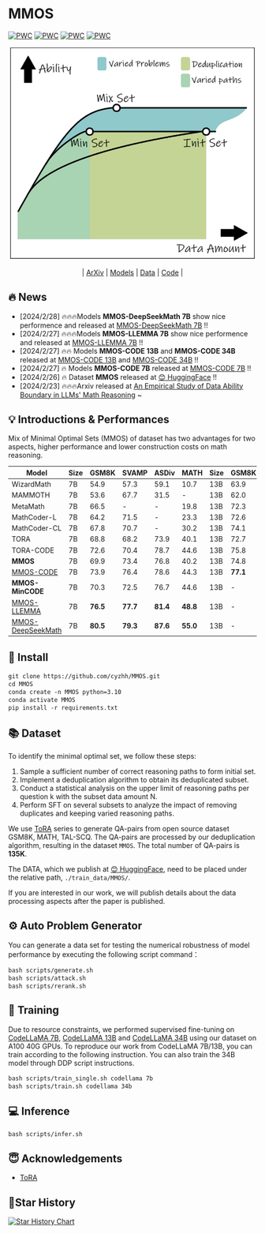# MMOS
[![PWC](https://img.shields.io/endpoint.svg?url=https://paperswithcode.com/badge/an-empirical-study-of-data-ability-boundary/arithmetic-reasoning-on-gsm8k)](https://paperswithcode.com/sota/arithmetic-reasoning-on-gsm8k?p=an-empirical-study-of-data-ability-boundary) [![PWC](https://img.shields.io/endpoint.svg?url=https://paperswithcode.com/badge/an-empirical-study-of-data-ability-boundary/math-word-problem-solving-on-math)](https://paperswithcode.com/sota/math-word-problem-solving-on-math?p=an-empirical-study-of-data-ability-boundary) [![PWC](https://img.shields.io/endpoint.svg?url=https://paperswithcode.com/badge/an-empirical-study-of-data-ability-boundary/math-word-problem-solving-on-asdiv-a)](https://paperswithcode.com/sota/math-word-problem-solving-on-asdiv-a?p=an-empirical-study-of-data-ability-boundary) [![PWC](https://img.shields.io/endpoint.svg?url=https://paperswithcode.com/badge/an-empirical-study-of-data-ability-boundary/math-word-problem-solving-on-svamp)](https://paperswithcode.com/sota/math-word-problem-solving-on-svamp?p=an-empirical-study-of-data-ability-boundary)

<p align="center">
  <img src="./images/first_table.png" width="500" />
</p>

<p align="center">
  | <a href="https://arxiv.org/abs/2403.00799">ArXiv</a> | <a href="https://pan.quark.cn/s/2d16e640ed07">Models</a> | <a href="https://huggingface.co/datasets/cyzhh/MMOS">Data</a> | <a href="https://github.com/cyzhh/MMOS">Code</a> |
</p>


## 🔥 News
- [2024/2/28] 🔥🔥🔥Models **MMOS-DeepSeekMath 7B** show nice performence and released at [MMOS-DeepSeekMath 7B](https://pan.quark.cn/s/b939a0510658) !!
- [2024/2/27] 🔥🔥🔥Models **MMOS-LLEMMA 7B** show nice performence and released at [MMOS-LLEMMA 7B](https://pan.quark.cn/s/59024b402c1b) !!
- [2024/2/27] 🔥🔥 Models **MMOS-CODE 13B**  and **MMOS-CODE 34B** released at [MMOS-CODE 13B](https://pan.quark.cn/s/5d5ee083676f) and [MMOS-CODE 34B](https://pan.quark.cn/s/734ff44143da) !!
- [2024/2/27] 🔥 Models **MMOS-CODE 7B** released at [MMOS-CODE 7B](https://pan.quark.cn/s/62a6644c0e02) !!
- [2024/2/26] 🔥 Dataset **MMOS** released at [😊 HuggingFace](https://huggingface.co/datasets/cyzhh/MMOS) !!
- [2024/2/23] 🔥🔥🔥Arxiv released at [An Empirical Study of Data Ability Boundary in LLMs' Math Reasoning](https://arxiv.org/abs/2403.00799) ~ 

<!-- - [2024/1/12] Models ZZ-Math 7B released at [Google Drive](https://drive.google.com/drive/folders/13tpLR0bNLLg1oLkjUuwJT8STCB10uSSS?usp=sharing) or [Quark](https://pan.quark.cn/s/0b69ec84c793) 
- [2024/1/11] Dataset released at [😊 HuggingFace](https://huggingface.co/datasets/cyzhh/TAL-SCQ-CN_mix) -->

## 💡 Introductions & Performances

Mix of Minimal Optimal Sets (MMOS) of dataset has two advantages for two aspects, higher performance and lower construction costs on math reasoning.


| Model            | Size | GSM8K | SVAMP | ASDiv | MATH | Size | GSM8K | SVAMP | ASDiv | MATH |Size | GSM8K | SVAMP | ASDiv | MATH |
|------------------|------|-------|-------|-------|------|------|-------|-------|-------|------|------|-------|-------|-------|------|
| WizardMath       | 7B   | 54.9  | 57.3  | 59.1  | 10.7 | 13B  | 63.9  | 64.3  | 65.8  | 14.0 | 34B  | -     | -     | -     | -    |
| MAMMOTH          | 7B   | 53.6  | 67.7  | 31.5  | -    | 13B  | 62.0  | 72.4  | -     | 34.2 | 34B  | -     | -     | -     | -    |
| MetaMath         | 7B   | 66.5  | -     | -     | 19.8 | 13B  | 72.3  | -     | -     | 22.4 | 34B  | -     | -     | -     | -    |
| MathCoder-L      | 7B   | 64.2  | 71.5  | -     | 23.3 | 13B  | 72.6  | 76.9  | -     | 29.9 | 34B  | -     | -     | -     | -    |
| MathCoder-CL     | 7B   | 67.8  | 70.7  | -     | 30.2 | 13B  | 74.1  | 78.0  | -     | 35.9 | 34B  | -     | -     | -     | -    |
| TORA             | 7B   | 68.8  | 68.2  | 73.9  | 40.1 | 13B  | 72.7  | 72.9  | 77.2  | 43.0 | 34B  | -     | -     | -     | -    |
| TORA-CODE        | 7B   | 72.6  | 70.4  | 78.7  | 44.6 | 13B  | 75.8  | 75.7  | 81.4  | 48.1 | 34B  | **80.7**   | **80.5** | 84.2 | **50.8** |
| **MMOS**             | 7B   | 69.9  | 73.4  | 76.8  | 40.2 | 13B  | 74.8  | 77.0  | 80.0  | 43.2 | 34B  | -     | -     | -     | -    |
| [MMOS-CODE](https://pan.quark.cn/s/ca1319076367)        | 7B   | 73.9  | 76.4  | 78.6  | 44.3 | 13B  | **77.1**  | **77.5**  | **81.9**  | **48.1** | 34B   | 80.4  | 80.6  | **85.1**  | 49.5 |
| **MMOS-MinCODE**     | 7B   | 70.3  | 72.5  | 76.7  | 44.6 | 13B  | -     | -     | -     | -    | 34B  | -     | -     | -     | -    |
| [MMOS-LLEMMA](https://pan.quark.cn/s/59024b402c1b)      | 7B   | **76.5**  | **77.7**  | **81.4**  | **48.8** | 13B  | -     | -     | -     | -    | 34B  | -     | -    | -     | -    |
| [MMOS-DeepSeekMath](https://pan.quark.cn/s/b939a0510658)      | 7B   | **80.5**  | **79.3**  | **87.6**  | **55.0** | 13B  | -     | -     | -     | -    | 34B  | -     | -    | -     | -    |

<!-- | LLAMA-2          | 7B   | 13.3  | 38.0  | 50.7  | 4.1  | 13B  | 24.3  | 43.1  | 56.3  | 6.3  | 34B  | -     | -     | -     | -    |
| Code Llama      | 7B   | 10.5  | -     | -     | 4.5    | 13B  | -    | -     | -     | -    | 34B  | 29.6     | -     | -     | 12.2   |
| LLEMMA     | 7B   | 36.4  | -     | -     | 18    | 13B  | -    | -     | -     | -    | 34B  | 51.5     | -     | -     | 25   |
| LLAMA-2 SFT      | 7B   | 41.3  | 31.9  | 47.4  | 7.2  | 13B  | 51.1  | 46.3  | 58.6  | 9.2  | 34B  | -     | -     | -     | -    |
| LLAMA-2 RFT      | 7B   | 50.3  | -     | -     | -    | 13B  | 55.3     | -     | -     | -    | 34B  | 57.9     | -     | -     | -    |
| Code Llama(PAL)      | 7B   | 27.1  | -     | -     | 17.2    | 13B  | -    | -     | -     | -    | 34B  | 52.7     | -     | -     | 23.5   |
| LLEMMA(PAL)     | 7B   | 40.1  | -     | -     | 21.5    | 13B  | -    | -     | -     | -    | 34B  | 62.6     | -     | -     | 27.1   | -->


## 💾 Install

    git clone https://github.com/cyzhh/MMOS.git
    cd MMOS
    conda create -n MMOS python=3.10 
    conda activate MMOS
    pip install -r requirements.txt

## 📚 Dataset

To identify the minimal optimal set, we follow these steps: 
1) Sample a sufficient number of correct reasoning paths to form initial set. 
2) Implement a deduplication algorithm to obtain its deduplicated subset. 
3) Conduct a statistical analysis on the upper limit of reasoning paths per question k with the subset data amount N. 
4) Perform SFT on several subsets to analyze the impact of removing duplicates and keeping varied reasoning paths.

We use [ToRA](https://github.com/microsoft/ToRA?tab=readme-ov-file) series to generate QA-pairs from open source dataset GSM8K, MATH, TAL-SCQ. The QA-pairs are processed by our  deduplication algorithm, resulting in the dataset `MMOS`. The total number of QA-pairs is **135K**.


The DATA, which we publish at [😊 HuggingFace](https://huggingface.co/datasets/cyzhh/MMOS), need to be placed under the relative path, `./train_data/MMOS/`.

If you are interested in our work, we will publish details about the data processing aspects after the paper is published.

## ⚙️ Auto Problem Generator

You can generate a data set for testing the numerical robustness of model performance by executing the following script command：

    bash scripts/generate.sh
    bash scripts/attack.sh
    bash scripts/rerank.sh

## 🚀 Training
Due to resource constraints, we performed supervised fine-tuning on [CodeLLaMA 7B](https://huggingface.co/codellama/CodeLlama-7b-Python-hf), [CodeLLaMA 13B](https://huggingface.co/codellama/CodeLlama-13b-Python-hf) and [CodeLLaMA 34B](https://huggingface.co/codellama/CodeLlama-34b-Python-hf) using our dataset on A100 40G GPUs. To reproduce our work from CodeLLaMA 7B/13B, you can train according to the following instruction. You can also train the 34B model through DDP script instructions.

    bash scripts/train_single.sh codellama 7b
    bash scripts/train.sh codellama 34b

## 💻 Inference

    bash scripts/infer.sh

## 😇 Acknowledgements

- [ToRA](https://github.com/microsoft/ToRA?tab=readme-ov-file)

## 🌟Star History

[![Star History Chart](https://api.star-history.com/svg?repos=cyzhh/MMOS&type=Date)](https://star-history.com/#cyzhh/MMOS&Date)
